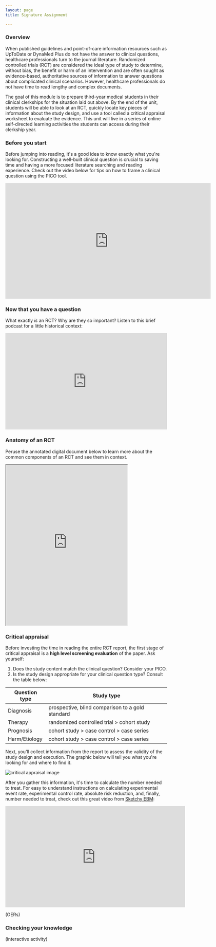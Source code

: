 ```yaml
---
layout: page
title: Signature Assignment 

---
```


### Overview
When published guidelines and point-of-care information resources such as UpToDate or DynaMed Plus do not have the answer to clinical questions, healthcare professionals turn to the journal literature. Randomized controlled trials (RCT) are considered the ideal type of study to determine, without bias, the benefit or harm of an intervention and are often sought as evidence-based, authoritative sources of information to answer questions about complicated clinical scenarios. However, healthcare professionals do not have time to read lengthy and complex documents.

The goal of this module is to prepare third-year medical students in their clinical clerkships for the situation laid out above. By the end of the unit, students will be able to look at an RCT, quickly locate key pieces of information about the study design, and use a tool called a critical appraisal worksheet to evaluate the evidence. This unit will live in a series of online self-directed learning activities the students can access during their clerkship year.

### Before you start
Before jumping into reading, it's a good idea to know exactly what you're looking for. Constructing a well-built clinical question is crucial to saving time and having a more focused literature searching and reading experience. Check out the video below for tips on how to frame a clinical question using the PICO tool.

<iframe src="https://player.vimeo.com/video/305806342?title=0&byline=0&portrait=0" width="640" height="360" frameborder="0" webkitallowfullscreen mozallowfullscreen allowfullscreen></iframe>

### Now that you have a question
What exactly *is* an RCT? Why are they so important? Listen to this brief podcast for a little historical context: 
<iframe width="100%" height="300" scrolling="no" frameborder="no" allow="autoplay" src="https://w.soundcloud.com/player/?url=https%3A//api.soundcloud.com/tracks/537908547&color=%23ff5500&auto_play=false&hide_related=false&show_comments=true&show_user=true&show_reposts=false&show_teaser=true&visual=true"></iframe>

### Anatomy of an RCT
Peruse the annotated digital document below to learn more about the common components of an RCT and see them in context.

<iframe src="https://caitlinmeyer.github.io/idt-portfolio/300x/docs/RCT-anatomy.pdf" width="75%" height="500"></iframe>


### Critical appraisal

Before investing the time in reading the entire RCT report, the first stage of critical appraisal is a **high level screening evaluation** of the paper. Ask yourself: 
1. Does the study content match the clinical question? Consider your PICO.<BR>
2. Is the study design appropriate for your clinical question type? Consult the table below: 
  
| Question type | Study type                                       |
|---------------|--------------------------------------------------|
| Diagnosis     | prospective, blind comparison to a gold standard |
| Therapy       | randomized controlled trial > cohort study       |
| Prognosis     | cohort study > case control > case series        |
| Harm/Etiology | cohort study > case control > case series        |



Next, you'll collect information from the report to assess the validity of the study design and execution. The graphic below will tell you what you're looking for and where to find it.

![critical appraisal image](https://caitlinmeyer.github.io/idt-portfolio/300x/docs/CA-what-where.png)

After you gather this information, it's time to calculate the number needed to treat. For easy to understand instructions on calculating experimental event rate, experimental control rate, absolute risk reduction, and, finally, number needed to treat, check out this great video from [Sketchy EBM](https://sketchyebm.com): 
<iframe width="560" height="315" src="https://www.youtube.com/embed/SdtNJeB2i60" frameborder="0" allow="accelerometer; autoplay; encrypted-media; gyroscope; picture-in-picture" allowfullscreen></iframe>

(OERs)

### Checking your knowledge
(interactive activity)
